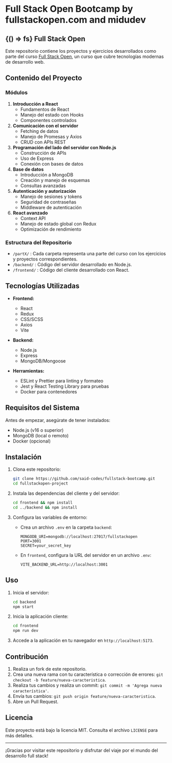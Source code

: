 # Full Stack Open Bootcamp by fullstackopen.com and midudev

## {() => fs} Full Stack Open

Este repositorio contiene los proyectos y ejercicios desarrollados como parte del curso [Full Stack Open](https://fullstackopen.com/), un curso que cubre tecnologías modernas de desarrollo web.

## Contenido del Proyecto

### Módulos

1. **Introducción a React**
   - Fundamentos de React
   - Manejo del estado con Hooks
   - Componentes controlados
2. **Comunicación con el servidor**
   - Fetching de datos
   - Manejo de Promesas y Axios
   - CRUD con APIs REST
3. **Programación del lado del servidor con Node.js**
   - Construcción de APIs
   - Uso de Express
   - Conexión con bases de datos
4. **Base de datos**
   - Introducción a MongoDB
   - Creación y manejo de esquemas
   - Consultas avanzadas
5. **Autenticación y autorización**
   - Manejo de sesiones y tokens
   - Seguridad de contraseñas
   - Middleware de autenticación
6. **React avanzado**
   - Context API
   - Manejo de estado global con Redux
   - Optimización de rendimiento

### Estructura del Repositorio

- `/partX/` : Cada carpeta representa una parte del curso con los ejercicios y proyectos correspondientes.
- `/backend/` : Código del servidor desarrollado en Node.js.
- `/frontend/` : Código del cliente desarrollado con React.

## Tecnologías Utilizadas

- **Frontend:**
  - React
  - Redux
  - CSS/SCSS
  - Axios
  - Vite

- **Backend:**
  - Node.js
  - Express
  - MongoDB/Mongoose

- **Herramientas:**
  - ESLint y Prettier para linting y formateo
  - Jest y React Testing Library para pruebas
  - Docker para contenedores

## Requisitos del Sistema

Antes de empezar, asegúrate de tener instalados:

- Node.js (v16 o superior)
- MongoDB (local o remoto)
- Docker (opcional)

## Instalación

1. Clona este repositorio:

   ```bash
   git clone https://github.com/said-codes/fullstack-bootcamp.git
   cd fullstackopen-project
   ```

2. Instala las dependencias del cliente y del servidor:

   ```bash
   cd frontend && npm install
   cd ../backend && npm install
   ```

3. Configura las variables de entorno:

   - Crea un archivo `.env` en la carpeta `backend`:

     ```env
     MONGODB_URI=mongodb://localhost:27017/fullstackopen
     PORT=3001
     SECRET=your_secret_key
     ```

   - En `frontend`, configura la URL del servidor en un archivo `.env`:

     ```env
     VITE_BACKEND_URL=http://localhost:3001
     ```

## Uso

1. Inicia el servidor:

   ```bash
   cd backend
   npm start
   ```

2. Inicia la aplicación cliente:

   ```bash
   cd frontend
   npm run dev
   ```

3. Accede a la aplicación en tu navegador en `http://localhost:5173`.

## Contribución

1. Realiza un fork de este repositorio.
2. Crea una nueva rama con tu característica o corrección de errores: `git checkout -b feature/nueva-caracteristica`.
3. Realiza tus cambios y realiza un commit: `git commit -m 'Agrega nueva característica'`.
4. Envía tus cambios: `git push origin feature/nueva-caracteristica`.
5. Abre un Pull Request.

## Licencia

Este proyecto está bajo la licencia MIT. Consulta el archivo `LICENSE` para más detalles.

---

¡Gracias por visitar este repositorio y disfrutar del viaje por el mundo del desarrollo full stack!
